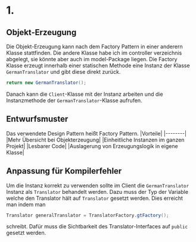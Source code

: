 # 1.
## Objekt-Erzeugung
Die Objekt-Erzeugung kann nach dem Factory Pattern in einer anderern Klasse stattfinden. Die andere Klasse habe ich im controller verzeichnis abgelegt, sie könnte aber auch im model-Package liegen.
Die Factory Klasse erzeugt innerhalb einer statischen Methode eine
Instanz der Klasse ``GermanTranslator`` und gibt diese direkt zurück.
```Java
return new GermanTranslator(); 
```
Danach kann die ``Client``-Klasse mit der Instanz arbeiten und die
Instanzmethode der ``GermanTranslator``-Klasse aufrufen.
## Entwurfsmuster
Das verwendete Design Pattern heißt Factory Pattern.
|Vorteile|
|--------|
|Mehr Übersicht bei Objekterzeugung|
|Einheitliche Instanzen im ganzen Projekt|
|Lesbarer Code|
|Auslagerung von Erzeugungslogik in eigene Klasse|

## Anpassung für Kompilerfehler
Um die Instanz korrekt zu verwenden sollte im Client die 
``
GermanTranslator
``
Instanz als 
``
Translator
``
behandelt werden.
Dazu muss der Typ der Variable welche den Translator hält auf
``
Translator
`` 
gesetzt werden. Dies erreicht man indem man
```Java
Translator generalTranslator = TranslatorFactory.gtFactory(); 
```
schreibt. Dafür muss die Sichtbarkeit des Translator-Interfaces auf 
``
public
``
gesetzt werden.